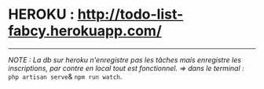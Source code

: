# HEROKU : http://todo-list-fabcy.herokuapp.com/
-----------------
_NOTE : La db sur heroku n'enregistre pas les tâches mais enregistre les inscriptions, par contre en local tout est fonctionnel.
=> dans le terminal :_ `php artisan serve`& `npm run watch`.
